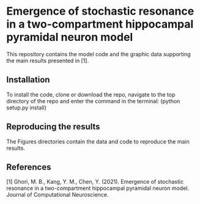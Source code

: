 # Emergence of stochastic resonance in a two-compartment hippocampal pyramidal neuron model
This repository contains the model code and the graphic data supporting the main results presented in [1].
## Installation
To install the code, clone or download the repo, navigate to the top directory of the repo and enter the command in the terminal: (python setup.py install)
## Reproducing the results
The Figures directories contain the data and code to reproduce the main results.
## References
[1] Ghori, M. B., Kang, Y. M., Chen, Y. (2021). Emergence of stochastic resonance in a two-compartment hippocampal pyramidal neuron model.
Journal of Computational Neuroscience.

